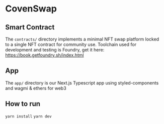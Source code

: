 # CovenSwap

## Smart Contract

The `contracts/` directory implements a minimal NFT swap platform locked to a single NFT contract for community use. Toolchain used for development and testing is Foundry, get it here: https://book.getfoundry.sh/index.html

## App

The `app/` directory is our Next.js Typescript app using styled-components and wagmi & ethers for web3

## How to run

`yarn install`
`yarn dev`
